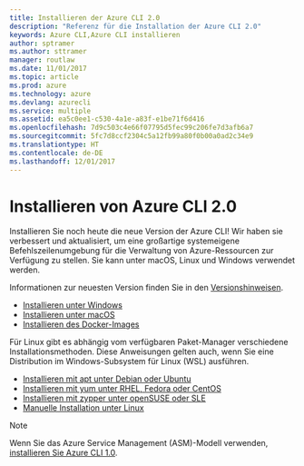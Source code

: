 ```yaml
---
title: Installieren der Azure CLI 2.0
description: "Referenz für die Installation der Azure CLI 2.0"
keywords: Azure CLI,Azure CLI installieren
author: sptramer
ms.author: sttramer
manager: routlaw
ms.date: 11/01/2017
ms.topic: article
ms.prod: azure
ms.technology: azure
ms.devlang: azurecli
ms.service: multiple
ms.assetid: ea5c0ee1-c530-4a1e-a83f-e1be71f6d416
ms.openlocfilehash: 7d9c503c4e66f07795d5fec99c206fe7d3afb6a7
ms.sourcegitcommit: 5fc7d8ccf2304c5a12fb99a80f0b00a0ad2c34e9
ms.translationtype: HT
ms.contentlocale: de-DE
ms.lasthandoff: 12/01/2017
---
```

# <a name="install-azure-cli-20"></a>Installieren von Azure CLI 2.0

Installieren Sie noch heute die neue Version der Azure CLI!
Wir haben sie verbessert und aktualisiert, um eine großartige systemeigene Befehlszeilenumgebung für die Verwaltung von Azure-Ressourcen zur Verfügung zu stellen.
Sie kann unter macOS, Linux und Windows verwendet werden.

Informationen zur neuesten Version finden Sie in den [Versionshinweisen](release-notes-azure-cli.md).

* [Installieren unter Windows](install-azure-cli-windows.md)
* [Installieren unter macOS](install-azure-cli-macos.md)
* [Installieren des Docker-Images](install-azure-cli-docker.md)

Für Linux gibt es abhängig vom verfügbaren Paket-Manager verschiedene Installationsmethoden. Diese Anweisungen gelten auch, wenn Sie eine Distribution im Windows-Subsystem für Linux (WSL) ausführen.

* [Installieren mit apt unter Debian oder Ubuntu](install-azure-cli-apt.md)
* [Installieren mit yum unter RHEL, Fedora oder CentOS ](install-azure-cli-yum.md)
* [Installieren mit zypper unter openSUSE oder SLE ](install-azure-cli-zypper.md)
* [Manuelle Installation unter Linux](install-azure-cli-linux.md)

> [!NOTE]
> Wenn Sie das Azure Service Management (ASM)-Modell verwenden, [installieren Sie Azure CLI 1.0](/azure/cli-install-nodejs).

